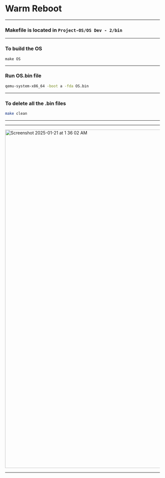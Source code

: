 # Warm Reboot

---
### Makefile is located in ```Project-OS/OS Dev - 2/bin```

---

### To build the OS

```
make OS
```

---

### Run OS.bin file 

```bash
qemu-system-x86_64 -boot a -fda OS.bin
 ```

---

### To delete all the .bin files

```bash
make clean
```

---


---

<img width="1099" alt="Screenshot 2025-01-21 at 1 36 02 AM" src="https://github.com/user-attachments/assets/8f362d74-df9b-4416-b0f9-32f619c195c9" />

---
